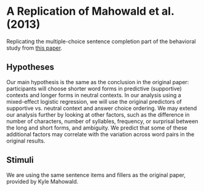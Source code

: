 # A Replication of Mahowald et al. (2013) 

Replicating the multiple-choice sentence completion part of the behavioral study from [this paper](https://www.sciencedirect.com/science/article/pii/S0010027712002107?via%3Dihub).

## Hypotheses

Our main hypothesis is the same as the conclusion in the original paper: participants will choose shorter word forms in predictive (supportive) contexts and longer forms in neutral contexts. In our analysis using a mixed-effect logistic regression, we will use the original predictors of supportive vs. neutral context and answer choice ordering. We may extend our analysis further by looking at other factors, such as the difference in number of characters, number of syllables, frequency, or surprisal between the long and short forms, and ambiguity. We predict that some of these additional factors may correlate with the variation across word pairs in the original results. 

## Stimuli

We are using the same sentence items and fillers as the original paper, provided by Kyle Mahowald. 
